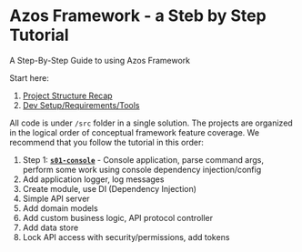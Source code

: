 # Azos Framework - a Steb by Step Tutorial

A Step-By-Step Guide to using Azos Framework

Start here:
1. [Project Structure Recap](/doc/project-structure.md)
2. [Dev Setup/Requirements/Tools](/doc/dev-setup.md)

All code is under `/src` folder in a single solution. 
The projects are organized in the logical order of conceptual framework feature coverage. 
We recommend that you follow the tutorial in this order:
1. Step 1: **[`s01-console`](/src/s01-console)** - Console application, parse command args, perform some work using console dependency injection/config
2. Add application logger, log messages
3. Create module, use DI (Dependency Injection)
4. Simple API server
5. Add domain models
6. Add custom business logic, API protocol controller
7. Add data store
8. Lock API access with security/permissions, add tokens
